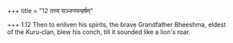 +++
title = "12 तस्य सञ्जनयन्हर्षम्"

+++
1.12 Then to enliven his spirits, the brave Grandfather Bheeshma, eldest
of the Kuru-clan, blew his conch, till it sounded like a lion's roar.
